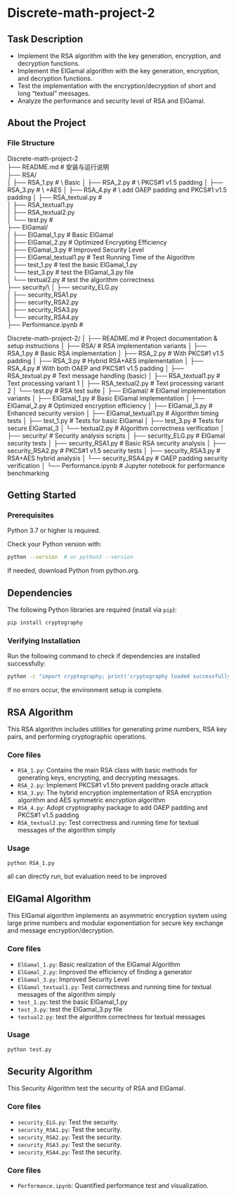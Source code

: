 # Discrete-math-project-2

## Task Description
- Implement the RSA algorithm with the key generation, encryption, and decryption functions.
- Implement the ElGamal algorithm with the key generation, encryption, and decryption functions.
- Test the implementation with the encryption/decryption of short and long “textual” messages.
- Analyze the performance and security level of RSA and ElGamal.

## About the Project

### File Structure

Discrete-math-project-2\
├── README.md # 安装与运行说明\
├── RSA/\
│ ├── RSA_1.py # \ Basic
│ ├── RSA_2.py # \ PKCS#1 v1.5 padding
│ ├── RSA_3.py # \ +AES
│ ├── RSA_4.py # \ add OAEP padding and PKCS#1 v1.5 padding
│ ├── RSA_textual.py # \
│ ├── RSA_textual1.py \
│ ├── RSA_textual2.py \
│ └── test.py # \
├── ElGamal/\
│ ├── ElGamal_1.py # Basic ElGamal\
│ ├── ElGamal_2.py # Optimized Encrypting Efficiency\
│ ├── ElGamal_3.py # Improved Security Level\
│ ├── ElGamal_textual1.py # Test Running Time of the Algorithm\
│ ├── test_1.py # test the basic ElGamal_1.py \
│ └── test_3.py # test the ElGamal_3.py file\
│ └── textual2.py # test the algorithm correctness\
├── security/\ 
│ ├── security_ELG.py \
│ ├── security_RSA1.py \
│ ├── security_RSA2.py \
│ ├── security_RSA3.py \
│ └── security_RSA4.py \
├── Performance.ipynb # 

Discrete-math-project-2/
│
├── README.md                 # Project documentation & setup instructions
│
├── RSA/                      # RSA implementation variants
│   ├── RSA_1.py              # Basic RSA implementation
│   ├── RSA_2.py              # With PKCS#1 v1.5 padding
│   ├── RSA_3.py              # Hybrid RSA+AES implementation
│   ├── RSA_4.py              # With both OAEP and PKCS#1 v1.5 padding
│   ├── RSA_textual.py        # Text message handling (basic)
│   ├── RSA_textual1.py       # Text processing variant 1
│   ├── RSA_textual2.py       # Text processing variant 2
│   └── test.py               # RSA test suite
│
├── ElGamal/                  # ElGamal implementation variants
│   ├── ElGamal_1.py          # Basic ElGamal implementation
│   ├── ElGamal_2.py          # Optimized encryption efficiency
│   ├── ElGamal_3.py          # Enhanced security version
│   ├── ElGamal_textual1.py   # Algorithm timing tests
│   ├── test_1.py             # Tests for basic ElGamal
│   ├── test_3.py             # Tests for secure ElGamal_3
│   └── textual2.py           # Algorithm correctness verification
│
├── security/                 # Security analysis scripts
│   ├── security_ELG.py       # ElGamal security tests
│   ├── security_RSA1.py      # Basic RSA security analysis
│   ├── security_RSA2.py      # PKCS#1 v1.5 security tests
│   ├── security_RSA3.py      # RSA+AES hybrid analysis
│   └── security_RSA4.py      # OAEP padding security verification
│
└── Performance.ipynb         # Jupyter notebook for performance benchmarking
## Getting Started

### Prerequisites
Python 3.7 or higher is required.

Check your Python version with:
```bash
python --version  # or python3 --version
```
If needed, download Python from python.org.

## Dependencies
The following Python libraries are required (install via `pip`):

```bash
pip install cryptography
```

### Verifying Installation
Run the following command to check if dependencies are installed successfully:
```bash
python -c "import cryptography; print('cryptography loaded successfully!')"
```
If no errors occur, the environment setup is complete.

## RSA Algorithm

This RSA algorithm includes utilities for generating prime numbers, RSA key pairs, and performing cryptographic operations.

### Core files
- `RSA_1.py`: Contains the main RSA class with basic methods for generating keys, encrypting, and decrypting messages.
- `RSA_2.py`: Implement PKCS#1 v1.5to prevent padding oracle attack
- `RSA_3.py`: The hybrid encryption implementation of RSA encryption algorithm and AES symmetric encryption algorithm
- `RSA_4.py`: Adopt cryptography package to add OAEP padding and PKCS#1 v1.5 padding
- `RSA_textual2.py`: Test correctness and running time for textual messages of the algorithm simply

### Usage
```bash
python RSA_1.py
```
all can directly run, but evaluation need to be improved

## ElGamal Algorithm

This ElGamal algorithm implements an asymmetric encryption system using large prime numbers and modular exponentiation for secure key exchange and message encryption/decryption.

### Core files
- `ElGamal_1.py`: Basic realization of the ElGamal Algorithm
- `ElGamal_2.py`: Improved the efficiency of finding a generator
- `ElGamal_3.py`: Improved Security Level
- `ElGamal_textual1.py`: Test correctness and running time for textual messages of the algorithm simply
- `test_1.py`: test the basic ElGamal_1.py 
- `test_3.py`: test the ElGamal_3.py file
- `textual2.py`: test the algorithm correctness for textual messages

### Usage
```bash
python test.py
```
## Security Algorithm
This Security Algorithm test the security of RSA and ElGamal.

### Core files
- `security_ELG.py`: Test the security.
- `security_RSA1.py`: Test the security.
- `security_RSA2.py`: Test the security.
- `security_RSA3.py`: Test the security.
- `security_RSA4.py`: Test the security.

### Core files
- `Performance.ipynb`: Quantified performance test and visualization.

